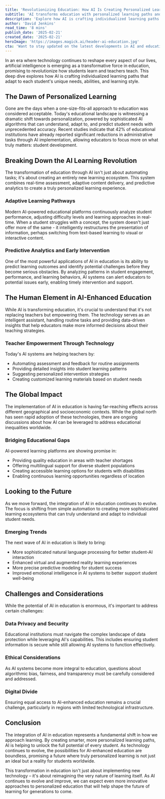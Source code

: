 ```yaml
---
title: 'Revolutionizing Education: How AI Is Creating Personalized Learning Journeys'
subtitle: 'AI transforms education with personalized learning paths and predictive analytics'
description: 'Explore how AI is crafting individualized learning paths that adapt to each student\'s unique needs, abilities, and learning style. Learn about breakthrough developments in adaptive learning pathways, predictive analytics, and teacher empowerment through AI to transform the educational landscape.'
author: 'David Jenkins'
read_time: '8 mins'
publish_date: '2025-02-21'
created_date: '2025-02-21'
heroImage: 'https://images.magick.ai/header-ai-education.jpg'
cta: 'Want to stay updated on the latest developments in AI and education? Follow us on LinkedIn for expert insights and analysis on how technology is shaping the future of learning.'
---
```


In an era where technology continues to reshape every aspect of our lives, artificial intelligence is emerging as a transformative force in education, promising to revolutionize how students learn and teachers teach. This deep dive explores how AI is crafting individualized learning paths that adapt to each student's unique needs, abilities, and learning style.

## The Dawn of Personalized Learning

Gone are the days when a one-size-fits-all approach to education was considered acceptable. Today's educational landscape is witnessing a dramatic shift towards personalization, powered by sophisticated AI algorithms that can understand, adapt to, and predict student needs with unprecedented accuracy. Recent studies indicate that 42% of educational institutions have already reported significant reductions in administrative tasks through AI implementation, allowing educators to focus more on what truly matters: student development.

## Breaking Down the AI Learning Revolution

The transformation of education through AI isn't just about automating tasks; it's about creating an entirely new learning ecosystem. This system combines real-time assessment, adaptive content delivery, and predictive analytics to create a truly personalized learning experience.

### Adaptive Learning Pathways

Modern AI-powered educational platforms continuously analyze student performance, adjusting difficulty levels and learning approaches in real-time. When a student struggles with a concept, the system doesn't just offer more of the same - it intelligently restructures the presentation of information, perhaps switching from text-based learning to visual or interactive content.

### Predictive Analytics and Early Intervention

One of the most powerful applications of AI in education is its ability to predict learning outcomes and identify potential challenges before they become serious obstacles. By analyzing patterns in student engagement, performance, and learning behaviors, AI systems can alert educators to potential issues early, enabling timely intervention and support.

## The Human Element in AI-Enhanced Education

While AI is transforming education, it's crucial to understand that it's not replacing teachers but empowering them. The technology serves as an intelligent assistant, handling routine tasks and providing data-driven insights that help educators make more informed decisions about their teaching strategies.

### Teacher Empowerment Through Technology

Today's AI systems are helping teachers by:
- Automating assessment and feedback for routine assignments
- Providing detailed insights into student learning patterns
- Suggesting personalized intervention strategies
- Creating customized learning materials based on student needs

## The Global Impact

The implementation of AI in education is having far-reaching effects across different geographical and socioeconomic contexts. While the global north has seen rapid adoption of these technologies, there are ongoing discussions about how AI can be leveraged to address educational inequalities worldwide.

### Bridging Educational Gaps

AI-powered learning platforms are showing promise in:
- Providing quality education in areas with teacher shortages
- Offering multilingual support for diverse student populations
- Creating accessible learning options for students with disabilities
- Enabling continuous learning opportunities regardless of location

## Looking to the Future

As we move forward, the integration of AI in education continues to evolve. The focus is shifting from simple automation to creating more sophisticated learning ecosystems that can truly understand and adapt to individual student needs.

### Emerging Trends

The next wave of AI in education is likely to bring:
- More sophisticated natural language processing for better student-AI interaction
- Enhanced virtual and augmented reality learning experiences
- More precise predictive modeling for student success
- Improved emotional intelligence in AI systems to better support student well-being

## Challenges and Considerations

While the potential of AI in education is enormous, it's important to address certain challenges:

### Data Privacy and Security

Educational institutions must navigate the complex landscape of data protection while leveraging AI's capabilities. This includes ensuring student information is secure while still allowing AI systems to function effectively.

### Ethical Considerations

As AI systems become more integral to education, questions about algorithmic bias, fairness, and transparency must be carefully considered and addressed.

### Digital Divide

Ensuring equal access to AI-enhanced education remains a crucial challenge, particularly in regions with limited technological infrastructure.

## Conclusion

The integration of AI in education represents a fundamental shift in how we approach learning. By creating smarter, more personalized learning paths, AI is helping to unlock the full potential of every student. As technology continues to evolve, the possibilities for AI-enhanced education are boundless, promising a future where truly personalized learning is not just an ideal but a reality for students worldwide.

This transformation in education isn't just about implementing new technology – it's about reimagining the very nature of learning itself. As AI continues to evolve and improve, we can expect even more innovative approaches to personalized education that will help shape the future of learning for generations to come.